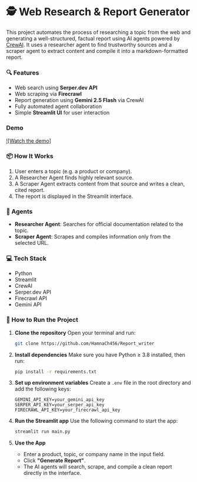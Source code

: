 # 🕵️ Web Research & Report Generator

This project automates the process of researching a topic from the web and generating a well-structured, factual report using AI agents powered by [CrewAI](https://github.com/joaomdmoura/crewAI). It uses a researcher agent to find trustworthy sources and a scraper agent to extract content and compile it into a markdown-formatted report.

### 🔍 Features

- Web search using **Serper.dev API**
- Web scraping via **Firecrawl**
- Report generation using **Gemini 2.5 Flash** via CrewAI
- Fully automated agent collaboration
- Simple **Streamlit UI** for user interaction

###   Demo
[![Watch the demo]](https://youtu.be/B1h4NpqzXkU)

### 📦 How It Works

1. User enters a topic (e.g. a product or company).
2. A Researcher Agent finds highly relevant source.
3. A Scraper Agent extracts content from that source and writes a clean, cited report.
4. The report is displayed in the Streamlit interface.

### 🧠 Agents

- **Researcher Agent**: Searches for official documentation related to the topic.
- **Scraper Agent**: Scrapes and compiles information only from the selected URL.

### 💻 Tech Stack

- Python
- Streamlit
- CrewAI
- Serper.dev API
- Firecrawl API
- Gemini API

### 🚀 How to Run the Project

1. **Clone the repository**
   Open your terminal and run:

   ```bash
   git clone https://github.com/HamnaCh456/Report_writer
   
2. **Install dependencies**
   Make sure you have Python ≥ 3.8 installed, then run:

   ```bash
   pip install -r requirements.txt
   ```

3. **Set up environment variables**
   Create a `.env` file in the root directory and add the following keys:

   ```env
   GEMINI_API_KEY=your_gemini_api_key
   SERPER_API_KEY=your_serper_api_key
   FIRECRAWL_API_KEY=your_firecrawl_api_key
   ```

4. **Run the Streamlit app**
   Use the following command to start the app:

   ```bash
   streamlit run main.py
   ```

5. **Use the App**

   * Enter a product, topic, or company name in the input field.
   * Click **"Generate Report"**.
   * The AI agents will search, scrape, and compile a clean report directly in the interface.
